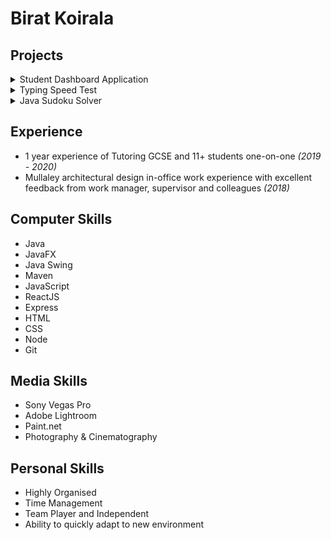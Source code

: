 # Birat Koirala

## Projects

<details>
<summary>Student Dashboard Application</summary>
(https://github.com/biratkk/StudyDashBoard)

<h3>Objective</h3>
A visibly simple application to help a student with their basic utility tasks.

<h3>Features:</h3>
- Calculator
- Dictionary
- Notes
- Timer
- Whiteboard
- Slider GUI to switch between actions

<h3>Languages and/or Libraries used</h3>
- Java (backend)
- JavaFX (frontend)
</details>


<details>
<summary>Typing Speed Test</summary>
(https://github.com/biratkk/Typing-Speed-Test)

<h3>Objective</h3>
A web app to measure typing speed.

<h3>Features:</h3>
- Measures typing speed
- Integrated dark and light mode

<h3>Languages and/or Libraries used</h3>
- HTML
- Vanilla JavaScript
- CSS
</details> 


<details>
<summary>Java Sudoku Solver</summary>
(https://github.com/biratkk/JavaSudokuSolver)

<h3>Objective</h3>
A sudoku solver which utilises a backtracking algorithm to visibly solve sudoku puzzles.

<h3>Features:</h3>
- Obtains and displays a random sudoku puzzle
- Solves the random sudoku puzzle
- Each number gets a colour when being completed; Red(for not completed yet), Green(for completed), White(for not attempted yet)

<h3>Languages and/or Libraries used</h3>
- Java
- Java Swing
</details> 

## Experience
- 1 year experience of Tutoring GCSE and 11+ students one-on-one *(2019 - 2020)*
- Mullaley architectural design in-office work experience with excellent feedback from work manager, supervisor and colleagues *(2018)*

## Computer Skills
- Java
- JavaFX
- Java Swing
- Maven
- JavaScript
- ReactJS
- Express
- HTML
- CSS
- Node
- Git

## Media Skills
- Sony Vegas Pro
- Adobe Lightroom
- Paint.net
- Photography & Cinematography

## Personal Skills
- Highly Organised
- Time Management
- Team Player and Independent
- Ability to quickly adapt to new environment

